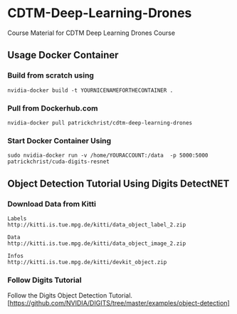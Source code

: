 # CDTM-Deep-Learning-Drones
Course Material for CDTM Deep Learning Drones Course

## Usage Docker Container
### Build from scratch using
```
nvidia-docker build -t YOURNICENAMEFORTHECONTAINER .
```
### Pull from Dockerhub.com
```
nvidia-docker pull patrickchrist/cdtm-deep-learning-drones
```
### Start Docker Container Using
```
sudo nvidia-docker run -v /home/YOURACCOUNT:/data  -p 5000:5000 patrickchrist/cuda-digits-resnet
```

## Object Detection Tutorial Using Digits DetectNET
### Download Data from Kitti
```
Labels
http://kitti.is.tue.mpg.de/kitti/data_object_label_2.zip
```
```
Data
http://kitti.is.tue.mpg.de/kitti/data_object_image_2.zip
```
```
Infos
http://kitti.is.tue.mpg.de/kitti/devkit_object.zip
```
### Follow Digits Tutorial
Follow the Digits Object Detection Tutorial.
[https://github.com/NVIDIA/DIGITS/tree/master/examples/object-detection]


